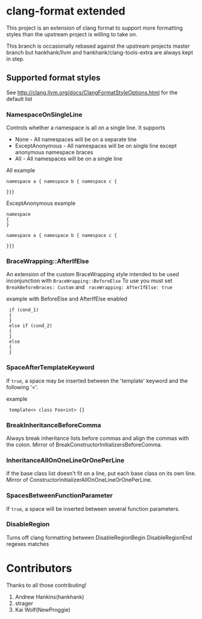 # clang-format extended

This project is an extension of clang format to support more formatting styles
than the upstream project is willing to take on.

This branch is occasionally rebased against the upstream projects master branch but hankhank/llvm and hankhank/clang-tools-extra
are always kept in step.

## Supported format styles

See http://clang.llvm.org/docs/ClangFormatStyleOptions.html for the default list

### NamespaceOnSingleLine

Controls whether a namespace is all on a single line. It supports
* None - All namespaces will be on a separate line
* ExceptAnonymous - All namespaces will be on single line except anonymous namespace braces
* All - All namespaces will be on a single line

All example

    namespace a { namespace b { namespace c {
       
    }}}

ExceptAnonymous example

    namespace
    {
    }
    
    namespace a { namespace b { namespace c {
       
    }}}

### BraceWrapping::AfterIfElse

An extension of the custom BraceWrapping style intended to be used inconjunction with `BraceWrapping::BeforeElse`
To use you must set `BreakBeforeBraces: Custom` and ` raceWrapping: AfterIfElse: true`

example with BeforeElse and AfterIfElse enabled

     if (cond_1)
     {
     }
     else if (cond_2)
     {
     }
     else
     {
     }

### SpaceAfterTemplateKeyword
If `true`, a space may be inserted between the 'template' keyword and the following '<'.

example

     template<> class Foo<int> {}

### BreakInheritanceBeforeComma
Always break inheritance lists before commas and align the commas with the colon.
Mirror of BreakConstructorInitializersBeforeComma.

### InheritanceAllOnOneLineOrOnePerLine
If the base class list doesn't fit on a line, put each base class on its own line.
Mirror of ConstructorInitializerAllOnOneLineOrOnePerLine.

### SpacesBetweenFunctionParameter
If ``true``, a space will be inserted between several function parameters.

### DisableRegion
Turns off clang formatting between DisableRegionBegin DisableRegionEnd regexes matches

# Contributors

Thanks to all those contributing!

1. Andrew Hankins(hankhank)
2. strager
3. Kai Wolf(NewProggie)
